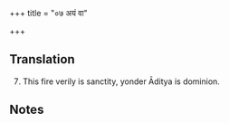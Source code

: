 +++
title = "०७ अयं वा"

+++
## Translation
7. This fire verily is sanctity, yonder Āditya is dominion.

## Notes

